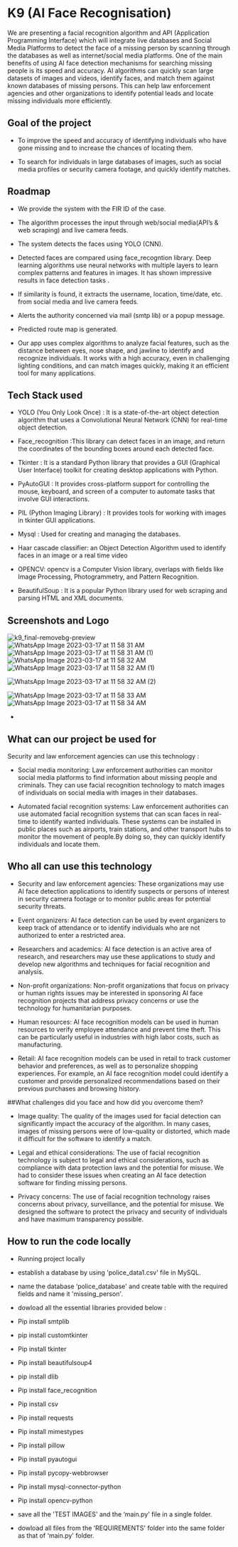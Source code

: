 
# K9 (AI Face Recognisation)

We are presenting a facial recognition algorithm and API (Application Programming Interface) which will integrate live databases and Social Media Platforms to detect the face of a missing person by scanning through the databases as well as internet/social media platforms.
One of the main benefits of using AI face detection mechanisms for searching missing people is its speed and accuracy. AI algorithms can quickly scan large datasets of images and videos, identify faces, and match them against known databases of missing persons. This can help law enforcement agencies and other organizations to identify potential leads and locate missing individuals more efficiently.


## Goal of the project

-  To improve the speed and accuracy of identifying individuals who have gone missing and to increase the chances of locating them.


-  To search for individuals in large databases of images, such as social media profiles or security camera footage, and quickly identify matches.
## Roadmap


- We provide the system with the FIR ID of the case. 
     
- The algorithm processes the input through web/social media(API’s & web scraping) and live camera feeds.

- The system detects the faces using YOLO (CNN).

- Detected faces are compared using face_recogntion library. Deep learning algorithms use neural networks with multiple layers to learn complex patterns and features in images. It has shown impressive results in face detection tasks .

- If similarity is found, it extracts the username, location, time/date, etc. from social media and live camera feeds.

- Alerts the authority concerned via mail (smtp lib) or a popup message.

- Predicted route map is generated.

- Our app uses complex algorithms to analyze facial features, such as the distance between eyes, nose shape, and jawline to identify and recognize individuals. It works with a high accuracy, even in challenging lighting conditions, and can match images quickly, making it an efficient tool for many applications.


## Tech Stack used

- YOLO (You Only Look Once) : It is a state-of-the-art object detection algorithm that uses a Convolutional Neural Network (CNN) for real-time object detection.

 - Face_recognition :This library can detect faces in an image, and return the coordinates of the bounding boxes around each detected face.

- Tkinter : It is a standard Python library that provides a GUI (Graphical User Interface) toolkit for creating desktop applications with Python.

- PyAutoGUI : It provides cross-platform support for controlling the mouse, keyboard, and screen of a computer to automate tasks that involve GUI interactions.

- PIL (Python Imaging Library) : It provides tools for working with images in tkinter GUI applications.

- Mysql : Used for creating and managing the databases.
  
- Haar cascade classifier: an Object Detection Algorithm used to identify faces in an image or a real time video
  
- OPENCV: opencv is a Computer Vision library, overlaps with fields like Image Processing, Photogrammetry, and Pattern Recognition.
  
- BeautifulSoup : It is a popular Python library used for web scraping and parsing HTML and XML documents. 

## Screenshots and Logo

![k9_final-removebg-preview](https://user-images.githubusercontent.com/122262294/228803689-a525b134-2a6c-4b27-ad9b-7e803464b0b5.png)
![WhatsApp Image 2023-03-17 at 11 58 31 AM](https://user-images.githubusercontent.com/122262294/228805126-bdad47e1-bb85-4fce-9d34-8a8df4e5f498.jpeg)
![WhatsApp Image 2023-03-17 at 11 58 31 AM (1)](https://user-images.githubusercontent.com/122262294/228805203-120af962-4cef-4bff-ac32-2696e888e7cc.jpeg)
![WhatsApp Image 2023-03-17 at 11 58 32 AM](https://user-images.githubusercontent.com/122262294/228805318-292813dc-165c-41f3-a39d-17d6116110fd.jpeg)
![WhatsApp Image 2023-03-17 at 11 58 32 AM (1)](https://user-images.githubusercontent.com/122262294/228805558-fe9ba56d-f193-4528-9528-ba9d46be5149.jpeg)

![WhatsApp Image 2023-03-17 at 11 58 32 AM (2)](https://user-images.githubusercontent.com/122262294/228805396-06e17e60-4e67-4949-ad1d-2e7aba748dde.jpeg)

![WhatsApp Image 2023-03-17 at 11 58 33 AM](https://user-images.githubusercontent.com/122262294/228805625-53dbb832-2722-482f-a2fb-a52a2ba073d6.jpeg)
![WhatsApp Image 2023-03-17 at 11 58 34 AM](https://user-images.githubusercontent.com/122262294/228805653-a5d852c3-4647-42d3-808e-23268d49179e.jpeg)





- 
## What can our project be used for
 
 Security and law enforcement agencies can use this technology :

 - Social media monitoring: Law enforcement authorities can monitor social media platforms to find information about missing people and criminals. They can use facial recognition technology to match images of individuals on social media with images in their databases.

 - Automated facial recognition systems: Law enforcement authorities can use automated facial recognition systems that can scan faces in real-time to identify wanted individuals. These systems can be installed in public places such as airports, train stations, and other transport hubs to monitor the movement of people.By doing so, they can quickly identify individuals and locate them.

 

## Who all can use this technology 



- Security and law enforcement agencies: These organizations may use AI face detection applications to identify suspects or persons of interest in security camera footage or to monitor public areas for potential security threats.

- Event organizers: AI face detection can be used by event organizers to keep track of attendance or to identify individuals who are not authorized to enter a restricted area.

- Researchers and academics: AI face detection is an active area of research, and researchers may use these applications to study and develop new algorithms and techniques for facial recognition and analysis.


- Non-profit organizations: Non-profit organizations that focus on privacy or human rights issues may be interested in sponsoring AI face recognition projects that address privacy concerns or use the technology for humanitarian purposes.

- Human resources: AI face recognition models can be used in human resources to verify employee attendance and prevent time theft. This can be particularly useful in industries with high labor costs, such as manufacturing.

- Retail: AI face recognition models can be used in retail to track customer behavior and preferences, as well as to personalize shopping experiences. For example, an AI face recognition model could identify a customer and provide personalized recommendations based on their previous purchases and browsing history.




 ##What challenges did you face and how did you overcome them?


- Image quality: The quality of the images used for facial detection can significantly impact the accuracy of the algorithm. In many cases, images of missing persons were of low-quality or distorted, which made it difficult for the software to identify a match.

- Legal and ethical considerations: The use of facial recognition technology is subject to legal and ethical considerations, such as compliance with data protection laws and the potential for misuse. We had to consider these issues when creating an AI face detection software for finding missing persons.

- Privacy concerns: The use of facial recognition technology raises concerns about privacy, surveillance, and the potential for misuse. We designed the software to protect the privacy and security of individuals and have maximum transparency possible.


## How to run the code locally

- Running project locally
- establish a database by using 'police_data1.csv' file in MySQL.
- name the database ‘police_database' and create table with the required fields and name it 'missing_person'. 
- dowload all the essential libraries provided below :

- Pip install smtplib
- pip install customtkinter
- Pip install tkinter
- Pip install beautifulsoup4
- pip install dlib
- Pip install face_recognition
- Pip install csv
- Pip install requests
- Pip install mimestypes
- Pip install pillow
- Pip install pyautogui
- Pip install pycopy-webbrowser
- Pip install mysql-connector-python
- Pip install opencv-python

- save all the 'TEST IMAGES' and the ‘main.py' file in a single folder.
- dowload all files from the ‘REQUIREMENTS' folder into the same folder as that of ‘main.py' folder.



